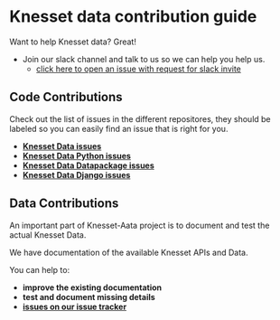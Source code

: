 # Knesset data contribution guide

Want to help Knesset data? Great!

* Join our slack channel and talk to us so we can help you help us.
  * [click here to open an issue with request for slack invite](https://github.com/hasadna/knesset-data/issues/new?title=Please%20invite%20me%20to%20slack&body=Hi,%20please%20invite%20me%20to%20the%20knesset%20data%20slack%20channel,%20thanks!&labels=joinslack)


## Code Contributions

Check out the list of issues in the different repositores, they should be labeled so you can easily find an issue that is right for you.

* **[Knesset Data issues](https://github.com/hasadna/knesset-data/issues)**
* **[Knesset Data Python issues](https://github.com/hasadna/knesset-data-python/issues)**
* **[Knesset Data Datapackage issues](https://github.com/hasadna/knesset-data-datapackage/issues)**
* **[Knesset Data Django issues](https://github.com/hasadna/knesset-data-django/issues)**


## Data Contributions

An important part of Knesset-Aata project is to document and test the actual Knesset Data.

We have documentation of the available Knesset APIs and Data.

You can help to:

* **improve the existing documentation**
* **test and document missing details**
* **[issues on our issue tracker](https://github.com/hasadna/knesset-data/issues)**
